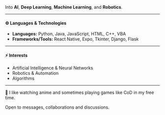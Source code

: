 Into **AI**, **Deep Learning**, **Machine Learning**, and **Robotics**.

---

#### ⚙️ Languages & Technologies
- **Languages:** Python, Java, JavaScript, HTML, C++, VBA
- **Frameworks/Tools:** React Native, Expo, Tkinter, Django, Flask

---

#### ⚡ Interests  
- Artificial Intelligence & Neural Networks  
- Robotics & Automation  
- Algorithms

---

🌱 I like watching anime and sometimes playing games like CoD in my free time.

Open to messages, collaborations and discussions.

